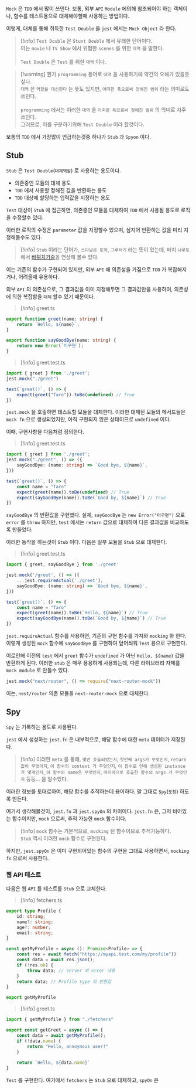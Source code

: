 
`Mock` 은 `TDD` 에서 많이 쓰인다.
보통, 외부 `API` `Module`  에의해 참조되어야 하는 객체이나, 함수를 테스트용으로 대체해야할때 사용하는 방법이다.

이렇게, 대체를 통해 취득한 `Test Double` 을 `jest` 에서는 `Mock Object` 라 한다.

>[!info] `Test Double` 은 `Stunt Double` 에서 유래한 단어이다.<br>이는 `movie` 나 `TV Show` 에서 위험한 `scenes` 를 위한 `대역` 을 말한다.<br><br>`Test Double` 은 `Test` 를 위한 `대역` 이다.

>[!warning] 뭔가 `programming` 용어로 `대역` 을 사용하기에  약간의 오해가 있을듯 싶다.<br>`대역` 은 `역할을 대신한다` 는 뜻도 있지만, `어떠한 폭으로써 정해진 범위` 라는 의미로도 쓰인다.<br><br>`programming` 에서는 이러한 `대역` 을 `어떠한 폭으로써 정해진 범위` 의 의미로 자주쓰인다.<br> 그러므로, 이를 구분하기위해 `Test Double` 이라 할것이다.

보통의 `TDD` 에서 가장많이 언급하는것중 하나가 `Stub` 과 `Spyon` 이다.

## Stub

`Stub` 은 `Test Double`(`대체역할`) 로 사용하는 용도이다.

- 의존중인 모듈의 대체 용도
- `TDD` 에서 사용할 정해진 값을 반환하는 용도
- `TDD` 대상에 할당하는 입력값을 지정하는 용도

`Test` 대상이 `Stub` 에 접근하면, 의존중인 모듈을 대체하여 `TDD` 에서 사용될 용도로 로직을 수정할수 있다.

이러한 로직의 수정은 `parameter` 값을 지정할수 있으며, 심지어 반환하는 값을 미리 지정해둘수도 있다.

>[!info] `Stub` 이라는 단어가, `쓰다남은 토막`, `그루터기` 라는 뜻이 있는데, 마치 `나루토` 에서 [바꿔치기술](https://namu.wiki/w/%EB%B0%94%EA%BF%94%EC%B9%98%EA%B8%B0%EC%88%A0)을 연상해 볼수 있다.

이는 기존의 함수가 구현되어 있지만, 외부 `API` 에 의존성을 가짐으로 `TDD` 가 복잡해지거나, 어려울때 유용하다.

외부 `API` 의 의존성으로, 그 결과값을 이미 지정해두면 그 결과값만을 사용하여, 의존성에 의한 복잡함을 `대체` 할수 있기 때문이다.

>[!info] greet.ts
```ts
export function greet(name: string) {
	return `Hello, ${name}`;
}

export function sayGoodBye(name: string) {
	return new Error(`미구현`);
}
```

>[!info] greet.test.ts
```ts
import { greet } from './greet';
jest.mock("./greet")

test(`greet()`, () => {
	expect(greet("Taro")).toBe(undefined) // True
})
```

`jest.mock` 을 호출하면 테스트할 모듈을 대체한다.
이러한 대체된 모듈의 메서드들은 `mock fn` 으로 생성되었지만, 아직 구현되지 않은 상태이므로 `undefined` 이다.

이때, 구현사항을 다음처럼 정의한다.

>[!info] greet.test.ts
```ts
import { greet } from './greet';
jest.mock("./greet", () => ({
	sayGoodBye: (name: string) => `Good bye, ${name}`,
}))

test(`greet()`, () => {
	const name = "Taro"
	expect(greet(name)).toBe(undefined) // True
	expect(sayGoodBye(name)).toBe(`Good by, ${name}`) // True
})
```

`sayGoodBye` 의 반환값을 구현했다.
실제, `sayGoodBye` 는 `new Error("미구현")` 으로 `error` 를 `throw` 하지만, `test` 에서는 `return` 값으로 대체하여 다른 결과값을 비교하도록 만들었다.

이러한 동작을 하는것이 `Stub` 이다.
다음은 일부 모듈을 `Stub` 으로 대체한다.

>[!info] greet.test.ts
```ts
import { greet, sayGoodBye } from './greet'

jest.mock('/greet', () => ({
	...jest.requireActual('./greet'),
	sayGoodBye: (name: string) => `Good bye, ${name}`,
}))

test(`greet()`, () => {
	const name = "Taro"
	expect(greet(name)).toBe(`Hello, ${name}`) // True
	expect(sayGoodBye(name)).toBe(`Good by, ${name}`) // True
})
```

`jest.requireActual` 함수를 사용하면, 기존의 구현 함수를 가져와 `mocking` 화 한다.
이렇게 생성된 `mock` 함수에 `sayGoodBye` 를 구현하여 덮어씌워 `Test` 용으로 구현한다. 

이로인해 이전의 `test` 에서 `greet` 함수가 `undefined` 가 아닌 `Hello, ${name}` 값을 반환하게 된다.
이러한 `stub` 은 매우 용용하게 사용되는데, 다른 라이브러리 자체를 `mock module` 로 만들수 있다.

```ts
jest.mock("next/router", () => require("next-router-mock"))
```

이는, `nest/router` 의존 모듈을 `next-router-mock` 으로 대체한다.


## Spy

`Spy` 는 기록하는 용도로 사용된다.

`jest` 에서 생성하는 `jest.fn` 은 내부적으로, 해당 함수에 대한 `meta` 데이터가 저장된다.

>[!info] 이러한 `meta` 를 통해, `몇번 호출되었는지`, `첫번째 args가 무엇인지`, `return 값이 무엇이지`, `이 함수의 context 가 무엇인지`, `이 함수로 인해 생성된 instance 가 몇개인지`, `이 함수의 name은 무엇인지`, `마지막으로 호출한 함수의 args 가 무엇인지` 등등... 을 알수있다.   

이러한 정보를 토대로하여, 해당 함수를 추적하는데 용이하다.
말 그대로 `Spy`(`도청`) 하도록 만든다.

여기서 생각해볼것이, `jest.fn` 과 `jest.spyOn` 의 차이이다.
`jest.fn` 은, 그저 비어있는 함수이지만, `mock` 으로써, 추적 가능한 `mock` 함수이다.

>[!info] `mock` 함수는 기본적으로, `mocking` 된 함수이므로 추적가능하다.<br>`Stub` 역시 이러한 `mock` 함수로 구현된다.

하지만, `jest.spyOn` 은 이미 구현되어있는 함수의 구현을 그대로 사용하면서, `mocking fn` 으로써 사용한다.

### 웹 API 테스트 

다음은 웹 `API` 를 테스트를 `Stub` 으로 교체한다.

>[!info] fetchers.ts
```ts
export type Profile {
	id: string;
	name?: string;
	age?: number;
	email: string;
}

const getMyProfile = async (): Promise<Profile> => {
	const res = await fetch("https://myapi.test.com/my/profile"))
	const data = await res.json();
	if (!res.ok) {
		throw data; // server 의 error 내용
	}
	return data; // Profile type 의 반환값
}

export getMyProfile
```

>[!info] greet.ts
```ts
import { getMyProfile } from "./fetchers"

export const getGreet = async () => {
	const data = await getMyProfile();
	if (!data.name) {
		return "Hello, annoymous user!"
	}
	
	return `Hello, ${data.name}`
}
```

`Test` 를 구현한다.
여기에서 `fetchers` 는 `Stub` 으로 대체하고, `spyOn` 은 


